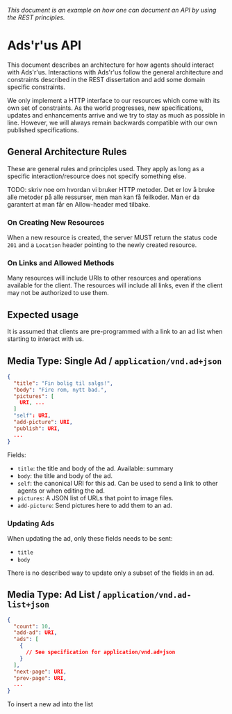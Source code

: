 _This document is an example on how one can document an API by using
the REST principles._

Ads'r'us API
============

This document describes an architecture for how agents should interact
with Ads'r'us. Interactions with Ads'r'us follow the general
architecture and constraints described in the REST dissertation and
add some domain specific constraints.

We only implement a HTTP interface to our resources which come with
its own set of constraints. As the world progresses, new
specifications, updates and enhancements arrive and we try to stay as
much as possible in line. However, we will always remain backwards
compatible with our own published specifications.

General Architecture Rules
--------------------------

These are general rules and principles used. They apply as long as a
specific interaction/resource does not specify something else.

TODO: skriv noe om hvordan vi bruker HTTP metoder. Det er lov å bruke
alle metoder på alle ressurser, men man kan få feilkoder. Man er da
garantert at man får en Allow-header med tilbake.

### On Creating New Resources

When a new resource is created, the server MUST return the status code
`201` and a `Location` header pointing to the newly created resource.

### On Links and Allowed Methods

Many resources will include URIs to other resources and operations
available for the client. The resources will include all links, even
if the client may not be authorized to use them.

Expected usage
--------------

It is assumed that clients are pre-programmed with a link to an ad
list when starting to interact with us.

Media Type: Single Ad / `application/vnd.ad+json`
-------------------------------------------------

~~~json
{
  "title": "Fin bolig til salgs!",
  "body": "Fire rom, nytt bad.",
  "pictures": [
    URI, ...
  ]
  "self": URI,
  "add-picture": URI,
  "publish": URI,
  ...
}
~~~

Fields:

* `title`: the title and body of the ad. Available: summary
* `body`: the title and body of the ad.
* `self`: the canonical URI for this ad. Can be used to send a
  link to other agents or when editing the ad.
* `pictures`: A JSON list of URLs that point to image files.
* `add-picture`: Send pictures here to add them to an ad.
  
### Updating Ads

When updating the ad, only these fields needs to be sent:

* `title`
* `body`

There is no described way to update only a subset of the fields in an
ad.

Media Type: Ad List / `application/vnd.ad-list+json`
----------------------------------------------------

~~~json
{
  "count": 10,
  "add-ad": URI,
  "ads": [
    {
      // See specification for application/vnd.ad+json
    }
  ],
  "next-page": URI,
  "prev-page": URI,
  ...
}
~~~

To insert a new ad into the list

